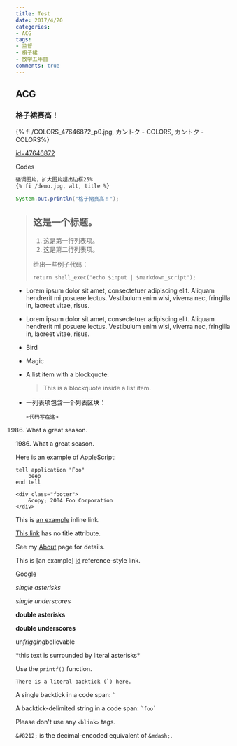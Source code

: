 ```yaml
---
title: Test
date: 2017/4/20
categories: 
- ACG
tags: 
- 监督
- 格子裙
- 放学五年目
comments: true
---
```

## ACG

### 格子裙赛高！

{% fi /COLORS_47646872_p0.jpg, カントク - COLORS, カントク - COLORS%}

[id=47646872](http://www.pixiv.net/member_illust.php?mode=medium&illust_id=47646872)

Codes

``` markdown
强调图片，扩大图片超出边框25%
{% fi /demo.jpg, alt, title %}
```

``` java
System.out.println("格子裙赛高！");
```

<!--more-->

> ## 这是一个标题。
> 
> 1.   这是第一行列表项。
> 2.   这是第二行列表项。
> 
> 给出一些例子代码：
> 
>     return shell_exec("echo $input | $markdown_script");

*   Lorem ipsum dolor sit amet, consectetuer adipiscing elit.
    Aliquam hendrerit mi posuere lectus. Vestibulum enim wisi,
    viverra nec, fringilla in, laoreet vitae, risus.
    
*   Lorem ipsum dolor sit amet, consectetuer adipiscing elit.
Aliquam hendrerit mi posuere lectus. Vestibulum enim wisi,
viverra nec, fringilla in, laoreet vitae, risus.

*   Bird

*   Magic

*   A list item with a blockquote:

    > This is a blockquote
    > inside a list item.
    
*   一列表项包含一个列表区块：

        <代码写在这>

1986. What a great season.

1986\. What a great season.

Here is an example of AppleScript:

    tell application "Foo"
        beep
    end tell
    
    <div class="footer">
        &copy; 2004 Foo Corporation
    </div>
    
This is [an example](http://example.com/ "Title") inline link.

[This link](http://example.net/) has no title attribute.

See my [About](/about/) page for details.


This is [an example] [id] reference-style link.

[id]: http://example.com/ 
    "Optional Title Here"
    
[Google][]

[Google]: http://google.com/

*single asterisks*

_single underscores_

**double asterisks**

__double underscores__

un*frigging*believable

\*this text is surrounded by literal asterisks\*

Use the `printf()` function.

``There is a literal backtick (`) here.``

A single backtick in a code span: `` ` ``

A backtick-delimited string in a code span: `` `foo` ``

Please don't use any `<blink>` tags.

`&#8212;` is the decimal-encoded equivalent of `&mdash;`.